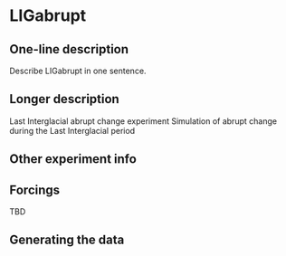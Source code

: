 <!--- This file contains a number of sections -->
<!--- They are bounded by comments like this -->
<!--- Do not edit these sections by hand -->
<!--- Start title -->
# LIGabrupt
<!--- End title -->

## One-line description

<!--- Start one-line-description -->
Describe LIGabrupt in one sentence.
<!--- End one-line-description -->

## Longer description

<!--- Start longer-description -->
Last Interglacial abrupt change experiment
 Simulation of abrupt change during the Last Interglacial period
<!--- End longer-description -->

## Other experiment info

<!--- Start other-experiment-info -->
<!--- End other-experiment-info -->

## Forcings

<!--- Start forcings -->
TBD
<!--- End forcings -->

## Generating the data

<!--- TODO: auto-generate this -->
